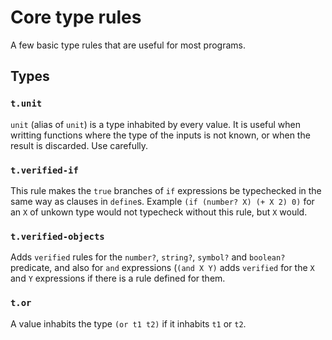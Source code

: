 # Core type rules

A few basic type rules that are useful for most programs.

## Types

### `t.unit` 

`unit` (alias of `unit`) is a type inhabited by every value. It is useful when writting functions where the type of the inputs is not known, or when the result is discarded. Use carefully.

### `t.verified-if`

This rule makes the `true` branches of `if` expressions be typechecked in the same way as clauses in `define`s. Example `(if (number? X) (+ X 2) 0)` for an `X` of unkown type would not typecheck without this rule, but `X` would.

### `t.verified-objects`

Adds `verified` rules for the `number?`, `string?`, `symbol?` and `boolean?` predicate, and also for `and` expressions (`(and X Y)` adds `verified` for the `X` and `Y` expressions if there is a rule defined for them.

### `t.or`

A value inhabits the type `(or t1 t2)` if it inhabits `t1` or `t2`.

